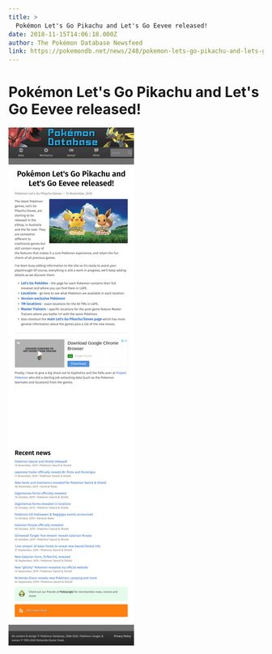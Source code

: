 ```yaml
---
title: >
  Pokémon Let's Go Pikachu and Let's Go Eevee released!
date: 2018-11-15T14:06:18.000Z
author: The Pokémon Database Newsfeed
link: https://pokemondb.net/news/248/pokemon-lets-go-pikachu-and-lets-go-eevee-released
---
```

# Pokémon Let&#39;s Go Pikachu and Let&#39;s Go Eevee released!

[![Pokémon Let&#39;s Go Pikachu and Let&#39;s Go Eevee released!](./screenshot.png)](https://pokemondb.net/news/248/pokemon-lets-go-pikachu-and-lets-go-eevee-released)
